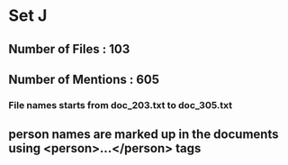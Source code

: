 # Set J
## Number of Files : 103
## Number of Mentions : 605

### File names starts from doc_203.txt to doc_305.txt
## person names are marked up in the documents using \<person>...\</person> tags
